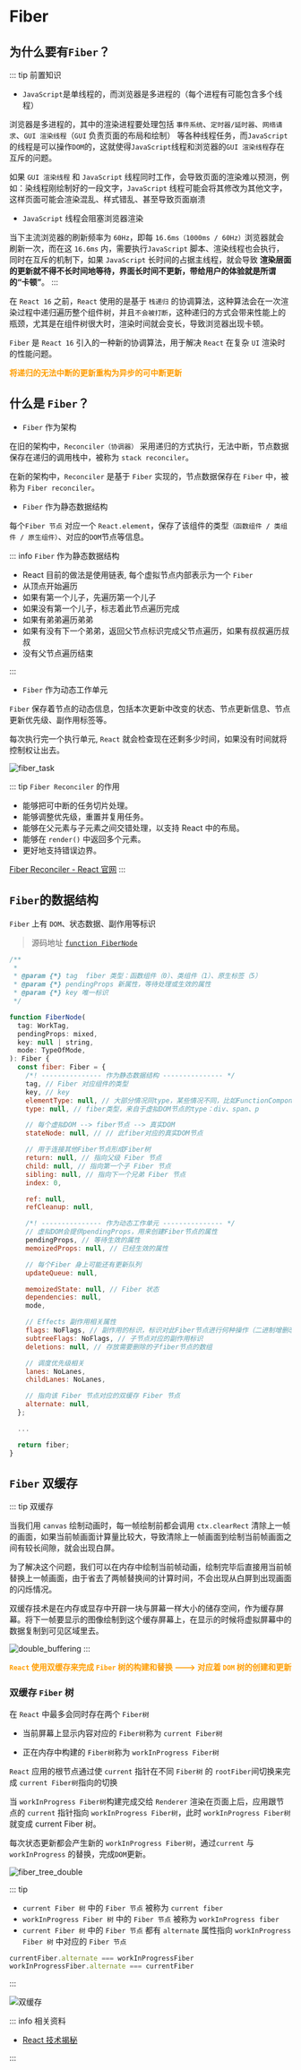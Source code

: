 # Fiber

## 为什么要有`Fiber`？

::: tip 前置知识

- `JavaScript`是单线程的，而浏览器是多进程的（每个进程有可能包含多个线程）

浏览器是多进程的，其中的渲染进程要处理包括 `事件系统`、`定时器/延时器`、`网络请求`、`GUI 渲染线程`（`GUI` 负责页面的布局和绘制） 等各种线程任务，而`JavaScript`的线程是可以操作`DOM`的，这就使得`JavaScript`线程和浏览器的`GUI 渲染线程`存在互斥的问题。

如果 `GUI 渲染线程` 和 `JavaScript` 线程同时工作，会导致页面的渲染难以预测，例如：染线程刚绘制好的一段文字，`JavaScript` 线程可能会将其修改为其他文字，这样页面可能会渲染混乱、样式错乱、甚至导致页面崩溃

- `JavaScript` 线程会阻塞浏览器渲染

当下主流浏览器的刷新频率为 `60Hz`，即每 `16.6ms（1000ms / 60Hz）`浏览器就会刷新一次，而在这 `16.6ms` 内，需要执行`JavaScript` 脚本、渲染线程也会执行，同时在互斥的机制下，如果 `JavaScript` 长时间的占据主线程，就会导致 **渲染层面的更新就不得不长时间地等待，界面长时间不更新，带给用户的体验就是所谓的“卡顿”**。
:::

在 `React 16` 之前，`React` 使用的是基于 `栈递归` 的协调算法，这种算法会在一次渲染过程中递归遍历整个组件树，并且`不会被打断`，这种递归的方式会带来性能上的瓶颈，尤其是在组件树很大时，渲染时间就会变长，导致浏览器出现卡顿。

`Fiber` 是 `React 16` 引入的一种新的协调算法，用于解决 `React` 在复杂 `UI` 渲染时的性能问题。

**<font color="FF9D00">将递归的无法中断的更新重构为异步的可中断更新</font>**

## 什么是 `Fiber`？

- `Fiber` 作为架构

在旧的架构中，`Reconciler（协调器）` 采用递归的方式执行，无法中断，节点数据保存在递归的调用栈中，被称为 `stack reconciler`。

在新的架构中，`Reconciler` 是基于 `Fiber` 实现的，节点数据保存在 `Fiber` 中，被称为 `Fiber reconciler`。

- `Fiber` 作为静态数据结构

每个`Fiber 节点` 对应一个 `React.element`，保存了该组件的类型`（函数组件 / 类组件 / 原生组件）`、对应的`DOM`节点等信息。

::: info `Fiber` 作为静态数据结构

- React 目前的做法是使用链表, 每个虚拟节点内部表示为一个 `Fiber`
- 从顶点开始遍历
- 如果有第一个儿子，先遍历第一个儿子
- 如果没有第一个儿子，标志着此节点遍历完成
- 如果有弟弟遍历弟弟
- 如果有没有下一个弟弟，返回父节点标识完成父节点遍历，如果有叔叔遍历叔叔
- 没有父节点遍历结束

:::

- `Fiber` 作为动态工作单元

`Fiber` 保存着节点的动态信息，包括本次更新中改变的状态、节点更新信息、节点更新优先级、副作用标签等。

每次执行完一个执行单元, `React` 就会检查现在还剩多少时间，如果没有时间就将控制权让出去。

![fiber_task](https://steinsgate.oss-cn-hangzhou.aliyuncs.com/fiber_task.jpeg)

::: tip `Fiber Reconciler` 的作用

- 能够把可中断的任务切片处理。
- 能够调整优先级，重置并复用任务。
- 能够在父元素与子元素之间交错处理，以支持 React 中的布局。
- 能够在 `render()` 中返回多个元素。
- 更好地支持错误边界。

[<u>Fiber Reconciler - React 官网</u>](https://zh-hans.legacy.reactjs.org/docs/codebase-overview.html#fiber-reconciler)
:::

## `Fiber`的数据结构

`Fiber` 上有 `DOM`、状态数据、副作用等标识

> 源码地址 [<u>`function FiberNode`</u>](https://github.com/azzlzzxz/react-source-code/blob/main/packages/react-reconciler/src/ReactFiber.js#L136)

```js
/**
 *
 * @param {*} tag  fiber 类型：函数组件（0）、类组件（1）、原生标签（5）
 * @param {*} pendingProps 新属性，等待处理或生效的属性
 * @param {*} key 唯一标识
 */

function FiberNode(
  tag: WorkTag,
  pendingProps: mixed,
  key: null | string,
  mode: TypeOfMode,
): Fiber {
  const fiber: Fiber = {
    /*! --------------- 作为静态数据结构 --------------- */
    tag, // Fiber 对应组件的类型
    key, // key
    elementType: null, // 大部分情况同type，某些情况不同，比如FunctionComponent使用React.memo包裹
    type: null, // fiber类型，来自于虚拟DOM节点的type：div、span、p

    // 每个虚拟DOM --> fiber节点 --> 真实DOM
    stateNode: null, // // 此fiber对应的真实DOM节点

    // 用于连接其他Fiber节点形成Fiber树
    return: null, // 指向父级 Fiber 节点
    child: null, // 指向第一个子 Fiber 节点
    sibling: null, // 指向下一个兄弟 Fiber 节点
    index: 0,

    ref: null,
    refCleanup: null,

    /*! --------------- 作为动态工作单元 --------------- */
    // 虚拟DOM会提供pendingProps，用来创建Fiber节点的属性
    pendingProps, // 等待生效的属性
    memoizedProps: null, // 已经生效的属性

    // 每个Fiber 身上可能还有更新队列
    updateQueue: null,

    memoizedState: null, // Fiber 状态
    dependencies: null,
    mode,

    // Effects 副作用相关属性
    flags: NoFlags, // 副作用的标识，标识对此Fiber节点进行何种操作（二进制增删改操作）
    subtreeFlags: NoFlags, // 子节点对应的副作用标识
    deletions: null, // 存放需要删除的子fiber节点的数组

    // 调度优先级相关
    lanes: NoLanes,
    childLanes: NoLanes,

    // 指向该 Fiber 节点对应的双缓存 Fiber 节点
    alternate: null,
  };

  ...

  return fiber;
}
```

## `Fiber` 双缓存

::: tip 双缓存

当我们用 `canvas` 绘制动画时，每一帧绘制前都会调用 `ctx.clearRect` 清除上一帧的画面，如果当前帧画面计算量比较大，导致清除上一帧画面到绘制当前帧画面之间有较长间隙，就会出现白屏。

为了解决这个问题，我们可以在内存中绘制当前帧动画，绘制完毕后直接用当前帧替换上一帧画面，由于省去了两帧替换间的计算时间，不会出现从白屏到出现画面的闪烁情况。

双缓存技术是在内存或显存中开辟一块与屏幕一样大小的储存空间，作为缓存屏幕。将下一帧要显示的图像绘制到这个缓存屏幕上，在显示的时候将虚拟屏幕中的数据复制到可见区域里去。

![double_buffering](https://steinsgate.oss-cn-hangzhou.aliyuncs.com/double_buffering.jpg)
:::

**<font color="#FF9D00">`React` 使用双缓存来完成 `Fiber` 树的构建和替换 ---> 对应着 `DOM` 树的创建和更新</font>**

### 双缓存 `Fiber` 树

在 `React` 中最多会同时存在两个 `Fiber树`

- 当前屏幕上显示内容对应的 `Fiber树`称为 `current Fiber树`

- 正在内存中构建的 `Fiber树`称为 `workInProgress Fiber树`

`React` 应用的根节点通过使 `current` 指针在不同 `Fiber树` 的 `rootFiber`间切换来完成 `current Fiber树`指向的切换

当 `workInProgress Fiber树`构建完成交给 `Renderer` 渲染在页面上后，应用跟节点的 `current` 指针指向 `workInProgress Fiber树`，此时 `workInProgress Fiber树` 就变成 current Fiber 树。

每次状态更新都会产生新的 `workInProgress Fiber树`，通过`current` 与 `workInProgress` 的替换，完成`DOM`更新。

![fiber_tree_double](https://steinsgate.oss-cn-hangzhou.aliyuncs.com/fiber_tree_double.jpg)

::: tip

- `current Fiber 树` 中的 `Fiber 节点` 被称为 `current fiber`
- `workInProgress Fiber 树` 中的 `Fiber 节点` 被称为 `workInProgress fiber`
- `current Fiber 树` 中的 `Fiber 节点` 都有 `alternate` 属性指向 `workInProgress Fiber 树` 中对应的 `Fiber 节点`

```js
currentFiber.alternate === workInProgressFiber
workInProgressFiber.alternate === currentFiber
```

:::

![双缓存](https://steinsgate.oss-cn-hangzhou.aliyuncs.com/react/react_fiber_%E5%8F%8C%E7%BC%93%E5%AD%98.jpg)

::: info 相关资料

- [<u>React 技术揭秘</u>](https://react.iamkasong.com/process/doubleBuffer.html)

:::
